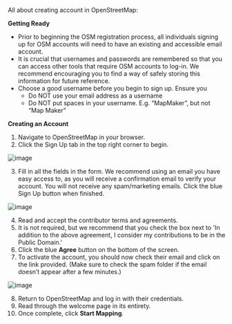 All about creating account in OpenStreetMap:

**Getting Ready**
- Prior to beginning the OSM registration process, all individuals signing up for OSM accounts will need to have an existing and accessible email account.
- It is crucial that usernames and passwords are remembered so that you can access other tools that require OSM accounts to log-in. We recommend encouraging you to find a way of safely storing this information for future reference.
- Choose a good username before you begin to sign up. Ensure you
	- Do NOT use your email address as a username
	- Do NOT put spaces in your username. E.g. “MapMaker”, but not “Map Maker”

**Creating an Account**
1. Navigate to OpenStreetMap in your browser.
2. Click the Sign Up tab in the top right corner to begin.

![image](https://github.com/Open-Tech-Community/learn-open-mapping-101/assets/10881526/6466ddc2-6deb-4736-b947-2fd3b209ec70)

3. Fill in all the fields in the form. We recommend using an email you have easy access to, as you will receive a confirmation email to verify your account. You will not receive any spam/marketing emails. Click the blue Sign Up button when finished.

![image](https://github.com/Open-Tech-Community/learn-open-mapping-101/assets/10881526/54f851d0-5c32-4205-80f5-9c6626b6103b)

4. Read and accept the contributor terms and agreements.
5. It is not required, but we recommend that you check the box next to 'In addition to the above agreement, I consider my contributions to be in the Public Domain.'
6. Click the blue **Agree** button on the bottom of the screen.
7. To activate the account, you should now check their email and click on the link provided. (Make sure to check the spam folder if the email doesn’t appear after a few minutes.)

![image](https://github.com/Open-Tech-Community/learn-open-mapping-101/assets/10881526/38187554-dcb5-4311-9b5d-e16d714024c5)

8. Return to OpenStreetMap and log in with their credentials.
9. Read through the welcome page in its entirety.
10. Once complete, click **Start Mapping**. 

